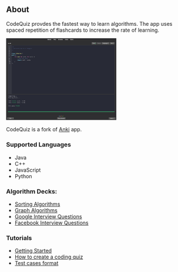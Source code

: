 ## About

CodeQuiz provdes the fastest way to learn algorithms.
The app uses spaced repetition of flashcards to increase the rate of learning.

<img src="images/code-quiz-ide.png" width="300"/>

CodeQuiz is a fork of [Anki](https://apps.ankiweb.net/) app.

### Supported Languages

- Java
- C++
- JavaScript
- Python

### Algorithm Decks:

- [Sorting Algorithms](http://google.com)
- [Graph Algorithms](http://google.com)
- [Google Interview Questions](http://google.com)
- [Facebook Interview Questions](http://google.com)


### Tutorials

- [Getting Started](getting-started.md)
- [How to create a coding quiz](create-quiz.md)
- [Test cases format](test-cases-format.md)
